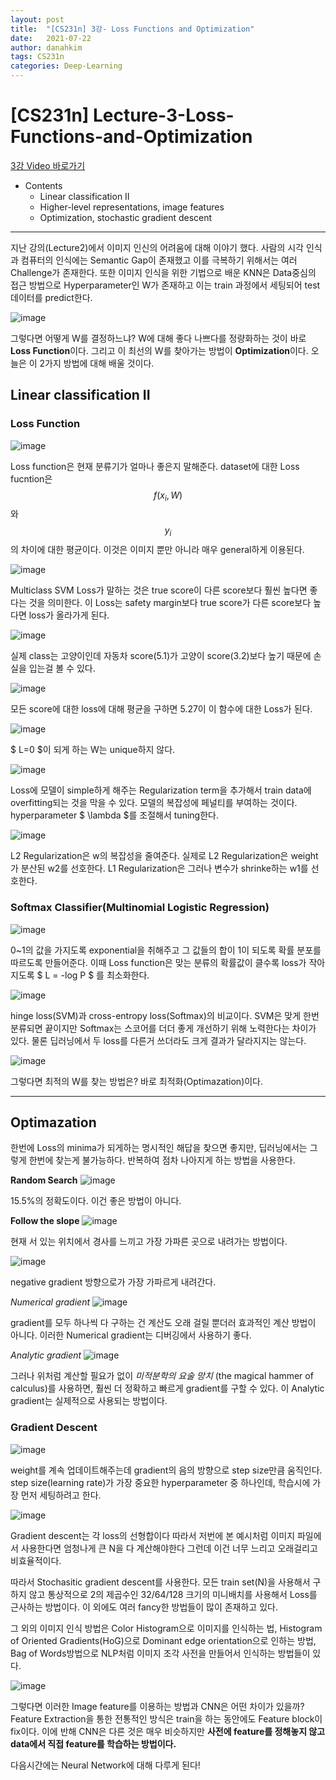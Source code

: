 ```yaml
---
layout: post
title:  "[CS231n] 3강- Loss Functions and Optimization"
date:   2021-07-22
author: danahkim
tags: CS231n
categories: Deep-Learning
---
```


# [CS231n] Lecture-3-Loss-Functions-and-Optimization

[3강 Video 바로가기](https://www.youtube.com/watch?v=h7iBpEHGVNc&list=PL3FW7Lu3i5JvHM8ljYj-zLfQRF3EO8sYv&index=3)

- Contents
  - Linear classification II
  - Higher-level representations, image features
  - Optimization, stochastic gradient descent

---------------------

지난 강의(Lecture2)에서 이미지 인신의 어려움에 대해 이야기 했다. 사람의 시각 인식과 컴퓨터의 인식에는 Semantic Gap이 존재했고 이를 극복하기 위해서는 여러 Challenge가 존재한다.
또한 이미지 인식을 위한 기법으로 배운 KNN은 Data중심의 접근 방법으로 Hyperparameter인 W가 존재하고 이는 train 과정에서 세팅되어 test데이터를 predict한다.

![image](https://user-images.githubusercontent.com/62828866/125530697-3f5f2c5d-d4f9-41c8-a44e-68b00f8a8e09.png)

그렇다면 어떻게 W를 결정하느냐? W에 대해 좋다 나쁘다를 정량화하는 것이 바로 **Loss Function**이다. 그리고 이 최선의 W를 찾아가는 방법이 **Optimization**이다. 오늘은 이 2가지 방법에 대해 배울 것이다.

## Linear classification II

### Loss Function

![image](https://user-images.githubusercontent.com/62828866/125530956-f38d74f7-4431-4235-83c8-a3f5c51e3bf3.png)

Loss function은 현재 분류기가 얼마나 좋은지 말해준다. dataset에 대한 Loss fucntion은 $$f(x_{i},W)$$와 $$y_{i}$$의 차이에 대한 평균이다. 이것은 이미지 뿐만 아니라 매우 general하게 이용된다.

![image](https://user-images.githubusercontent.com/62828866/125530996-52509d3f-ca05-4960-9d24-53e18ad40ecf.png)

Multiclass SVM Loss가 말하는 것은 true score이 다른 score보다 훨씬 높다면 좋다는 것을 의미한다. 이 Loss는 safety margin보다 true score가 다른 score보다 높다면 loss가 올라가게 된다.

![image](https://user-images.githubusercontent.com/62828866/125532945-9fc5646f-c547-4223-ab5c-bf888f375eb9.png)

실제 class는 고양이인데 자동차 score(5.1)가 고양이 score(3.2)보다 높기 때문에 손실을 입는걸 볼 수 있다.

![image](https://user-images.githubusercontent.com/62828866/125533260-814e2f28-5cc7-4648-83d9-af1e1688df6c.png)

모든 score에 대한 loss에 대해 평균을 구하면 5.27이 이 함수에 대한 Loss가 된다.

![image](https://user-images.githubusercontent.com/62828866/125534322-b919b563-2ca9-4df9-ba15-8900b522dcae.png)

$ L=0 $이 되게 하는 W는 unique하지 않다.

![image](https://user-images.githubusercontent.com/62828866/125534360-90b22274-24a2-4c6f-886f-4f29148a5a3e.png)

Loss에 모델이 simple하게 해주는 Regularization term을 추가해서 train data에 overfitting되는 것을 막을 수 있다. 모델의 복잡성에 페널티를 부여하는 것이다. hyperparameter $ \lambda $를 조절해서 tuning한다.

![image](https://user-images.githubusercontent.com/62828866/125590492-04a91e60-0b73-48ee-a454-cdcf27132d23.png)

L2 Regularization은 w의 복잡성을 줄여준다.
실제로 L2 Regularization은 weight가 분산된 w2를 선호한다.
L1 Regularization은 그러나 변수가 shrinke하는 w1를 선호한다.

### Softmax Classifier(Multinomial Logistic Regression)

![image](https://user-images.githubusercontent.com/62828866/125606668-d657092b-da30-477a-b18a-de9149792f43.png)

 0~1의 값을 가지도록 exponential을 취해주고 그 값들의 합이 1이 되도록 확률 분포를 따르도록 만들어준다. 이때 Loss function은 맞는 분류의 확률값이 클수록 loss가 작아지도록 $ L = -log P $ 를 최소화한다.

 ![image](https://user-images.githubusercontent.com/62828866/125609504-d1418f3c-bf6f-45f7-bd34-cef87ef43df3.png)

hinge loss(SVM)과 cross-entropy loss(Softmax)의 비교이다. SVM은 맞게 한번 분류되면 끝이지만 Softmax는 스코어를 더더 좋게 개선하기 위해 노력한다는 차이가 있다. 물론 딥러닝에서 두 loss를 다른거 쓰더라도 크게 결과가 달라지지는 않는다.

![image](https://user-images.githubusercontent.com/62828866/125610974-2913985b-9ce7-4733-8e96-4b90f158118a.png)

그렇다면 최적의 W를 찾는 방법은? 바로 최적화(Optimazation)이다.

----------

## Optimazation

한번에 Loss의 minima가 되게하는 명시적인 해답을 찾으면 좋지만, 딥러닝에서는 그렇게 한번에 찾는게 불가능하다. 반복하여 점차 나아지게 하는 방법을 사용한다.

**Random Search**
![image](https://user-images.githubusercontent.com/62828866/125628941-37853001-0ae0-4a8c-bf69-88aa9999552a.png)

15.5%의 정확도이다. 이건 좋은 방법이 아니다.

**Follow the slope**
![image](https://user-images.githubusercontent.com/62828866/125629029-775eb906-93db-4a40-8433-b568c812e69a.png)

현재 서 있는 위치에서 경사를 느끼고 가장 가파른 곳으로 내려가는 방법이다.

![image](https://user-images.githubusercontent.com/62828866/125629528-f2cc1d1f-6522-43a7-b7c6-9bf8d0e9442e.png)

negative gradient 방향으로가 가장 가파르게 내려간다.

*Numerical gradient*
![image](https://user-images.githubusercontent.com/62828866/125630952-c2d0a1a9-3050-41ec-801f-55e86d8979ac.png)

gradient를 모두 하나씩 다 구하는 건 계산도 오래 걸릴 뿐더러 효과적인 계산 방법이 아니다. 이러한 Numerical gradient는 디버깅에서 사용하기 좋다.

*Analytic gradient*
![image](https://user-images.githubusercontent.com/62828866/125635509-3f6cd17b-d109-4462-b134-4eb4d5c9279e.png)

그러나 위처럼 계산할 필요가 없이 *미적분학의 요술 망치* (the magical hammer of calculus)를 사용하면, 훨씬 더 정확하고 빠르게 gradient를 구할 수 있다. 이 Analytic gradient는 실제적으로 사용되는 방법이다.

### Gradient Descent

![image](https://user-images.githubusercontent.com/62828866/125637842-91930eed-9974-441a-b5d0-0ba1d91a103d.png)

weight를 계속 업데이트해주는데 gradient의 음의 방향으로 step size만큼 움직인다.
step size(learning rate)가 가장 중요한 hyperparameter 중 하나인데, 학습시에 가장 먼저 세팅하려고 한다.

![image](https://user-images.githubusercontent.com/62828866/125884829-ad796bb9-842b-4686-afb3-cdff16fb5d23.png)

Gradient descent는 각 loss의 선형합이다 따라서 저번에 본 예시처럼 이미지 파일에서 사용한다면 엄청나게 큰 N을 다 계산해야한다 그런데 이건 너무 느리고 오래걸리고 비효율적이다.

따라서 Stochasitic gradient descent를 사용한다.
모든 train set(N)을 사용해서 구하지 않고 통상적으로 2의 제곱수인 32/64/128 크기의 미니배치를 사용해서 Loss를 근사하는 방법이다. 이 외에도 여러 fancy한 방법들이 많이 존재하고 있다.

그 외의 이미지 인식 방법은 Color Histogram으로 이미지를 인식하는 법, Histogram of Oriented Gradients(HoG)으로 Dominant edge orientation으로 인하는 방법, Bag of Words방법으로 NLP처럼 이미지 조각 사전을 만들어서 인식하는 방법들이 있다.

![image](https://user-images.githubusercontent.com/62828866/125884945-c4e2e7fc-f86c-418d-b6bd-96d3dd343641.png)

그렇다면 이러한 Image feature를 이용하는 방법과 CNN은 어떤 차이가 있을까?
Feature Extraction을 통한 전통적인 방식은 train을 하는 동안에도 Feature block이 fix이다.
이에 반해 CNN은 다른 것은 매우 비슷하지만 **사전에 feature를 정해놓지 않고 data에서 직접 feature를 학습하는 방법이다.**

다음시간에는 Neural Network에 대해 다루게 된다!

